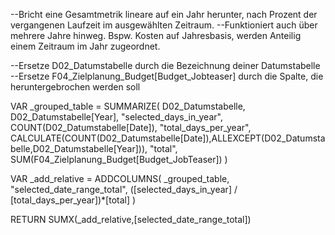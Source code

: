 --Bricht eine Gesamtmetrik lineare auf ein Jahr herunter, nach Prozent der vergangenen Laufzeit im ausgewählten Zeitraum.
--Funktioniert auch über mehrere Jahre hinweg. Bspw. Kosten auf Jahresbasis, werden Anteilig einem Zeitraum im Jahr zugeordnet.

--Ersetze D02_Datumstabelle durch die Bezeichnung deiner Datumstabelle
--Ersetze F04_Zielplanung_Budget[Budget_Jobteaser] durch die Spalte, die heruntergebrochen werden soll


VAR _grouped_table =
SUMMARIZE(
    D02_Datumstabelle, D02_Datumstabelle[Year],
    "selected_days_in_year", COUNT(D02_Datumstabelle[Date]),
    "total_days_per_year", CALCULATE(COUNT(D02_Datumstabelle[Date]),ALLEXCEPT(D02_Datumstabelle,D02_Datumstabelle[Year])),
    "total", SUM(F04_Zielplanung_Budget[Budget_JobTeaser]) 
)

VAR _add_relative =
ADDCOLUMNS(
    _grouped_table,
    "selected_date_range_total", ([selected_days_in_year] / [total_days_per_year])*[total]
)

RETURN
SUMX(_add_relative,[selected_date_range_total])